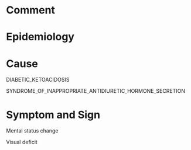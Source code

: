 # Comment

# Epidemiology

# Cause

DIABETIC_KETOACIDOSIS

SYNDROME_OF_INAPPROPRIATE_ANTIDIURETIC_HORMONE_SECRETION

# Symptom and Sign

Mental status change

Visual deficit

